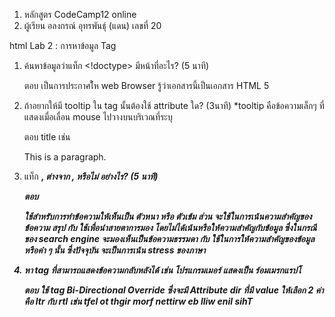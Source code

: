 1. หลักสูตร CodeCamp12 online
2. ผู้เรียน อลงกรณ์ อุทรพันธุ์ (แดน) เลขที่ 20

html Lab 2 : การหาข้อมูล Tag

1. ค้นหาข้อมูลว่าแท็ก <!doctype> มีหน้าที่อะไร? (5 นาที)

   ตอบ เป็นการประกาศใ้ห web Browser รู้ว่าเอกสารนี้เป็นเอกสาร HTML 5

2. ถ้าอยากให้มี tooltip ใน tag นั้นต้องใช้ attribute ใด? (3นาที)
   \*tooltip คือข้อความเล็กๆ ที่แสดงเมื่อเลื่อน mouse ไปวางบนบริเวณที่ระบุ

   ตอบ title
   เช่น <p title="I'm a tooltip">This is a paragraph.</p>

3. แท็ก <b>, <i> ต่างจาก <strong>, <em> หรือไม่ อย่างไร? (5 นาที)

   ตอบ

   <b> ใช้สำหรับการทำข้อความให้เห็นเป็น ตัวหนา หรือ ตัวเข้ม ส่วน <strong> จะใช้ในการเน้นความสำคัญของข้อความ
   สรุป
   <b> กับ <i> ใช้เพื่อนำสายตาการมอง โดยไม่ได้เน้นหรือให้ความสำคัญกับข้อมูล ซึ่งในกรณีของ search engine จะมองเห็นเป็นข้อความธรรมดา
   <strong> กับ <em> ใช้ในการให้ความสำคัญของข้อมูล หรือคำ ๆ นั้น ซึ่งปัจจุบัน <em> จะเป็นการเน้น stress ของภาษา

4. หา tag ที่สามารถแสดงข้อความกลับหลังได้
   เช่น โปรแกรมเมอร์ แสดงเป็น ร์อมเมรกแรปโ

   ตอบ ใช้ tag Bi-Directional Override <bdo> ซึ่งจะมี Attribute dir ที่มี value ให้เลือก 2 ค่า คือ ltr กับ rtl เช่น
   <bdo dir="rtl">This line will be written from right to left</bdo>
